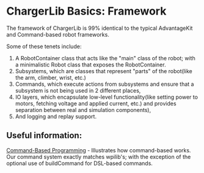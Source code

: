 # ChargerLib Basics: Framework

The framework of ChargerLib is 99% identical to the typical AdvantageKit and Command-based robot frameworks.

Some of these tenets include:
1. A RobotContainer class that acts like the "main" class of the robot; with a minimalistic Robot class that exposes the RobotContainer.
2. Subsystems, which are classes that represent "parts" of the robot(like the arm, climber, wrist, etc.)
3. Commands, which execute actions from subsystems and ensure that a subsystem is not being used in 2 different places,
4. IO layers, which encapsulate low-level functionality(like setting power to motors, fetching voltage and applied current, etc.)
and provides separation between real and simulation components),
5. And logging and replay support.

## Useful information:

[Command-Based Programming](https://docs.wpilib.org/en/stable/docs/software/commandbased/what-is-command-based.html) - 
Illustrates how command-based works. Our command system exactly matches wpilib's;
with the exception of the optional use of buildCommand for DSL-based commands.



